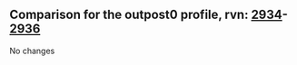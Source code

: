 ## Comparison for the outpost0 profile, rvn: [2934](https://github.com/PRO100KatYT/FortniteProfileRevisions/tree/main/profiles/outpost0/2934%20outpost0.json)-[2936](https://github.com/PRO100KatYT/FortniteProfileRevisions/tree/main/profiles/outpost0/2936%20outpost0.json)

No changes
